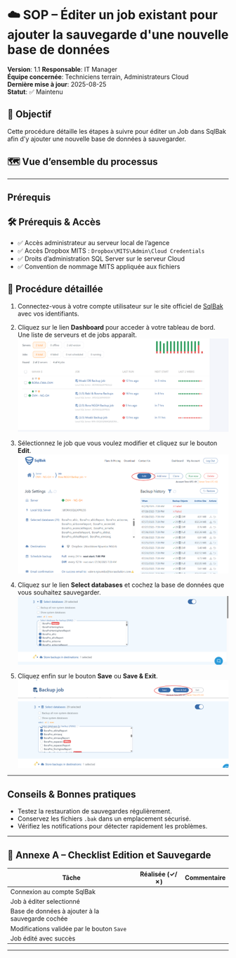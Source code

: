 # ☁️ SOP – Éditer un job existant pour ajouter la sauvegarde d'une nouvelle base de données

**Version**: 1.1
**Responsable**: IT Manager  
**Équipe concernée**: Techniciens terrain, Administrateurs Cloud  
**Dernière mise à jour**: 2025-08-25  
**Statut**: ✅ Maintenu

## 🎯 Objectif

Cette procédure détaille les étapes à suivre pour éditer un Job dans SqlBak afin d'y ajouter une nouvelle base de données à sauvegarder.

## 🗺️ Vue d’ensemble du processus

---

## Prérequis

## 🛠️ Prérequis & Accès

- ✅ Accès administrateur au serveur local de l’agence
- ✅ Accès Dropbox MITS : `Dropbox\MITS\Admin\Cloud Credentials`
- ✅ Droits d’administration SQL Server sur le serveur Cloud
- ✅ Convention de nommage MITS appliquée aux fichiers

## 🧩 Procédure détaillée

1. Connectez-vous à votre compte utilisateur sur le site officiel de [SqlBak](https://sqlbak.com/) avec vos identifiants.

2. Cliquez sur le lien **Dashboard** pour acceder à votre tableau de bord. Une liste de serveurs et de jobs apparaît.
  ![📸Capture - lien dashboard](../Images/sqlback/sql_back5.png)

3. Sélectionnez le job que vous voulez modifier et cliquez sur le bouton **Edit**.
   ![📸Capture - selection job](../Images/sqlback/sql_back6.png)

4. Cliquez sur le lien **Select databases** et cochez la base de données que vous souhaitez sauvegarder.
   ![📸Capture - selection bdd](../Images/sqlback/sql_back7.png)

5. Cliquez enfin sur le bouton **Save** ou **Save & Exit**.
   ![📸Capture - bouton Save](../Images/sqlback/sql_back8.png)
     
---
## Conseils & Bonnes pratiques

- Testez la restauration de sauvegardes régulièrement.
- Conservez les fichiers `.bak` dans un emplacement sécurisé.
- Vérifiez les notifications pour détecter rapidement les problèmes.

---

## 📎 Annexe A – Checklist Edition et Sauvegarde

| Tâche | Réalisée (✓/✗) | Commentaire |
|-------|-----------------|-------------|
| Connexion au compte SqlBak  |             |             |
| Job à éditer selectionné |             |             |
| Base de données à ajouter à la sauvegarde cochée|             |             |
| Modifications validée par le bouton `Save`|             |             |
| Job édité avec succès |             |             |

---